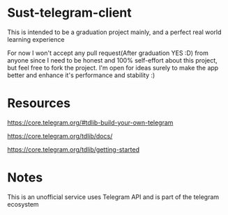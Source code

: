 # Sust-telegram-client
This is intended to be a graduation project mainly, and a perfect real world learning experience

For now I won't accept any pull request(After graduation YES :D) from anyone since I need to be honest and 100% self-effort about this project, but feel free to fork the project.
I'm open for ideas surely to make the app better and enhance it's performance and stability :)

# Resources
https://core.telegram.org/#tdlib-build-your-own-telegram


https://core.telegram.org/tdlib/docs/

https://core.telegram.org/tdlib/getting-started


# Notes
This is an unofficial service uses Telegram API and is part of the telegram ecosystem

